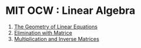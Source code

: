 MIT OCW : Linear Algebra
========================

1. [The Geometry of Linear Equations](the_geometry_of_linear_equations/)
1. [Elimination with Matrice](elimination_with_matrices/)
1. [Multiplication and Inverse Matrices](multiplication_and_inverse_matrices/)

